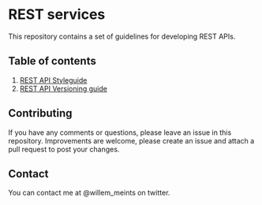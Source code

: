 # REST services
This repository contains a set of guidelines for developing REST APIs.

## Table of contents
1. [REST API Styleguide](https://github.com/wmeints/rest-services/blob/master/rest-styleguide.md)
2. [REST API Versioning guide](https://github.com/wmeints/rest-services/blob/master/rest-versioning-guide.md)

## Contributing
If you have any comments or questions, please leave an issue in this repository.
Improvements are welcome, please create an issue and attach a pull request to post your changes.

## Contact
You can contact me at @willem_meints on twitter.

